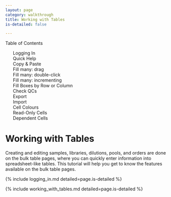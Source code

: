 ```yaml
---
layout: page
category: walkthrough
title: Working with Tables
is-detailed: false

---
```


<div id="toc">
Table of Contents
<ol>
   <li><a href="#logging_in">Logging In</a></li>
   <li><a href="#quick-help">Quick Help</a></li>
   <li><a href="#copy-paste">Copy & Paste</a></li>
   <li><a href="#fill-down-drag">Fill many: drag</a></li>
   <li><a href="#fill-down-click">Fill many: double-click</a></li>
   <li><a href="#fill-down-increment">Fill many: incrementing</a></li>
   <li><a href="#fill-by-row-column">Fill Boxes by Row or Column</a></li>
   <li><a href="#check-qcs">Check QCs</a></li>
   <li><a href="#export">Export</a></li>
   <li><a href="#import">Import</a></li>
   <li><a href="#cell-colours">Cell Colours</a></li>
   <li><a href="#read-only">Read-Only Cells</a></li>
   <li><a href="#dependent-cells">Dependent Cells</a></li>
</ol>
</div>

# Working with Tables

Creating and editing samples, libraries, dilutions, pools, and orders are done on the bulk table pages, where you can quickly enter information into spreadsheet-like tables. This tutorial will help you get to know the features available on the bulk table pages.

{% include logging_in.md detailed=page.is-detailed %}

{% include working_with_tables.md detailed=page.is-detailed %}

